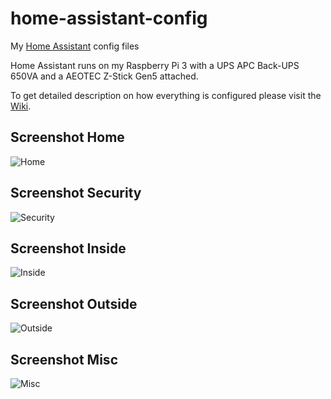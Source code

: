 # home-assistant-config
My [Home Assistant](https://home-assistant.io/) config files

Home Assistant runs on my Raspberry Pi 3 with a UPS APC Back-UPS 650VA and a AEOTEC Z-Stick Gen5 attached.

To get detailed description on how everything is configured please visit the [Wiki](https://github.com/hokus15/home-assistant-config/wiki).

## Screenshot Home
![Home](https://raw.githubusercontent.com/hokus15/home-assistant-config/master/hass-config1.png)

## Screenshot Security
![Security](https://raw.githubusercontent.com/hokus15/home-assistant-config/master/hass-config2.png)

## Screenshot Inside
![Inside](https://raw.githubusercontent.com/hokus15/home-assistant-config/master/hass-config3.png)

## Screenshot Outside
![Outside](https://raw.githubusercontent.com/hokus15/home-assistant-config/master/hass-config4.png)

## Screenshot Misc
![Misc](https://raw.githubusercontent.com/hokus15/home-assistant-config/master/hass-config5.png)
